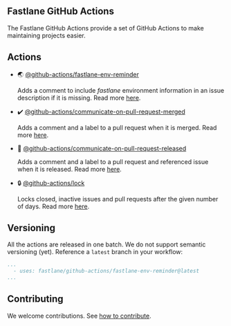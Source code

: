 ## Fastlane GitHub Actions

The Fastlane GitHub Actions provide a set of GitHub Actions to make maintaining projects easier.

## Actions

- 🌏 [@github-actions/fastlane-env-reminder](fastlane-env-reminder)

   Adds a comment to include _fastlane_ environment information in an issue description if it is missing. Read more [here](fastlane-env-reminder).
   
- ✔️ [@github-actions/communicate-on-pull-request-merged](communicate-on-pull-request-merged)

   Adds a comment and a label to a pull request when it is merged. Read more [here](communicate-on-pull-request-merged).

- 🚀 [@github-actions/communicate-on-pull-request-released](communicate-on-pull-request-released)

   Adds a comment and a label to a pull request and referenced issue when it is released. Read more [here](communicate-on-pull-request-released).

- 🔒 [@github-actions/lock](lock)

   Locks closed, inactive issues and pull requests after the given number of days. Read more [here](lock).

## Versioning 

All the actions are released in one batch. We do not support semantic versioning (yet). Reference a `latest` branch in your workflow:

```yaml
...
  - uses: fastlane/github-actions/fastlane-env-reminder@latest
...
```

## Contributing

We welcome contributions. See [how to contribute](CONTRIBUTING.md).

